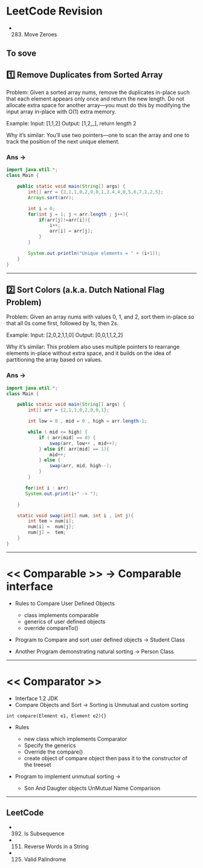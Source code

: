 # LeetCode Revision

- 283. Move Zeroes

## To sove

## 1️⃣ Remove Duplicates from Sorted Array

Problem: Given a sorted array nums, remove the duplicates in-place such that each element appears only once and return the new length. Do not allocate extra space for another array—you must do this by modifying the input array in-place with O(1) extra memory.

Example: Input: [1,1,2] Output: [1,2,_], return length 2

Why it’s similar: You’ll use two pointers—one to scan the array and one to track the position of the next unique element.

### Ans ->

```java
import java.util.*;
class Main {

    public static void main(String[] args) {
        int[] arr = {2,1,1,0,2,0,0,1,3,4,4,0,5,6,7,2,2,5};
        Arrays.sort(arr);

        int i = 0;
        for(int j = 1; j < arr.length ; j++){
            if(arr[j]!=arr[i]){
                i++;
                arr[i] = arr[j];
            }
        }

        System.out.println("Unique elements = " + (i+1));
    }
}
```

---

## 2️⃣ Sort Colors (a.k.a. Dutch National Flag Problem)

Problem: Given an array nums with values 0, 1, and 2, sort them in-place so that all 0s come first, followed by 1s, then 2s.

Example: Input: [2,0,2,1,1,0] Output: [0,0,1,1,2,2]

Why it’s similar: This problem also uses multiple pointers to rearrange elements in-place without extra space, and it builds on the idea of partitioning the array based on values.

### Ans ->

```java
import java.util.*;
class Main {

    public static void main(String[] args) {
        int[] arr = {2,1,1,0,2,0,0,1};

        int low = 0 , mid = 0 , high = arr.length-1;

        while ( mid <= high) {
            if ( arr[mid] == 0) {
                swap(arr, low++ , mid++);
            } else if( arr[mid] == 1){
                mid++;
            } else {
                swap(arr, mid, high--);
            }
        }

       for(int i : arr)
       System.out.print(i+" -> ");

    }

    static void swap(int[] num, int i , int j){
        int tem = num[i];
        num[i] =  num[j];
        num[j] =  tem;
    }
}
```

---

# << Comparable >> -> Comparable interface

- Rules to Compare User Defined Objects

  - class implements comparable
  - generics of user defined objects
  - override compareTo()

- Program to Compare and sort user defined objects -> Student Class
- Another Program demonstrating natural sorting -> Person Class

---

# << Comparator >>

- Interface 1.2 JDK
- Compare Objects and Sort -> Sorting is Unmutual and custom sorting

```
int compare(Element e1, Element e2){}
```

- Rules

  - new class which implements Comparator
  - Specify the generics
  - Override the compare()
  - create object of compare object then pass it to the constructor of the treeset

- Program to implement unmutual sorting ->
  - Son And Daugter objects UnMutual Name Comparison

---

## LeetCode

- 392. Is Subsequence
- 151. Reverse Words in a String
- 125. Valid Palindrome
